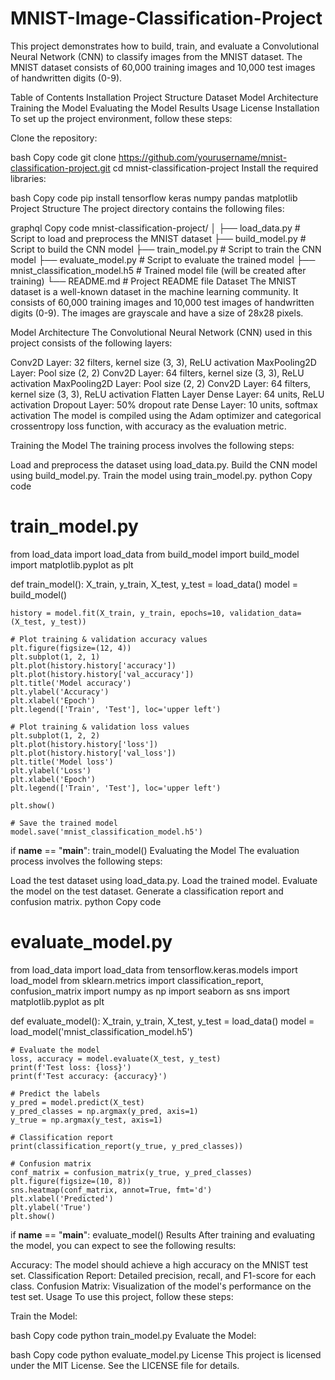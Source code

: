 # MNIST-Image-Classification-Project

This project demonstrates how to build, train, and evaluate a Convolutional Neural Network (CNN) to classify images from the MNIST dataset. The MNIST dataset consists of 60,000 training images and 10,000 test images of handwritten digits (0-9).

Table of Contents
Installation
Project Structure
Dataset
Model Architecture
Training the Model
Evaluating the Model
Results
Usage
License
Installation
To set up the project environment, follow these steps:

Clone the repository:

bash
Copy code
git clone https://github.com/yourusername/mnist-classification-project.git
cd mnist-classification-project
Install the required libraries:

bash
Copy code
pip install tensorflow keras numpy pandas matplotlib
Project Structure
The project directory contains the following files:

graphql
Copy code
mnist-classification-project/
│
├── load_data.py         # Script to load and preprocess the MNIST dataset
├── build_model.py       # Script to build the CNN model
├── train_model.py       # Script to train the CNN model
├── evaluate_model.py    # Script to evaluate the trained model
├── mnist_classification_model.h5 # Trained model file (will be created after training)
└── README.md            # Project README file
Dataset
The MNIST dataset is a well-known dataset in the machine learning community. It consists of 60,000 training images and 10,000 test images of handwritten digits (0-9). The images are grayscale and have a size of 28x28 pixels.

Model Architecture
The Convolutional Neural Network (CNN) used in this project consists of the following layers:

Conv2D Layer: 32 filters, kernel size (3, 3), ReLU activation
MaxPooling2D Layer: Pool size (2, 2)
Conv2D Layer: 64 filters, kernel size (3, 3), ReLU activation
MaxPooling2D Layer: Pool size (2, 2)
Conv2D Layer: 64 filters, kernel size (3, 3), ReLU activation
Flatten Layer
Dense Layer: 64 units, ReLU activation
Dropout Layer: 50% dropout rate
Dense Layer: 10 units, softmax activation
The model is compiled using the Adam optimizer and categorical crossentropy loss function, with accuracy as the evaluation metric.

Training the Model
The training process involves the following steps:

Load and preprocess the dataset using load_data.py.
Build the CNN model using build_model.py.
Train the model using train_model.py.
python
Copy code
# train_model.py
from load_data import load_data
from build_model import build_model
import matplotlib.pyplot as plt

def train_model():
    X_train, y_train, X_test, y_test = load_data()
    model = build_model()

    history = model.fit(X_train, y_train, epochs=10, validation_data=(X_test, y_test))

    # Plot training & validation accuracy values
    plt.figure(figsize=(12, 4))
    plt.subplot(1, 2, 1)
    plt.plot(history.history['accuracy'])
    plt.plot(history.history['val_accuracy'])
    plt.title('Model accuracy')
    plt.ylabel('Accuracy')
    plt.xlabel('Epoch')
    plt.legend(['Train', 'Test'], loc='upper left')

    # Plot training & validation loss values
    plt.subplot(1, 2, 2)
    plt.plot(history.history['loss'])
    plt.plot(history.history['val_loss'])
    plt.title('Model loss')
    plt.ylabel('Loss')
    plt.xlabel('Epoch')
    plt.legend(['Train', 'Test'], loc='upper left')

    plt.show()

    # Save the trained model
    model.save('mnist_classification_model.h5')

if __name__ == "__main__":
    train_model()
Evaluating the Model
The evaluation process involves the following steps:

Load the test dataset using load_data.py.
Load the trained model.
Evaluate the model on the test dataset.
Generate a classification report and confusion matrix.
python
Copy code
# evaluate_model.py
from load_data import load_data
from tensorflow.keras.models import load_model
from sklearn.metrics import classification_report, confusion_matrix
import numpy as np
import seaborn as sns
import matplotlib.pyplot as plt

def evaluate_model():
    X_train, y_train, X_test, y_test = load_data()
    model = load_model('mnist_classification_model.h5')

    # Evaluate the model
    loss, accuracy = model.evaluate(X_test, y_test)
    print(f'Test loss: {loss}')
    print(f'Test accuracy: {accuracy}')

    # Predict the labels
    y_pred = model.predict(X_test)
    y_pred_classes = np.argmax(y_pred, axis=1)
    y_true = np.argmax(y_test, axis=1)

    # Classification report
    print(classification_report(y_true, y_pred_classes))

    # Confusion matrix
    conf_matrix = confusion_matrix(y_true, y_pred_classes)
    plt.figure(figsize=(10, 8))
    sns.heatmap(conf_matrix, annot=True, fmt='d')
    plt.xlabel('Predicted')
    plt.ylabel('True')
    plt.show()

if __name__ == "__main__":
    evaluate_model()
Results
After training and evaluating the model, you can expect to see the following results:

Accuracy: The model should achieve a high accuracy on the MNIST test set.
Classification Report: Detailed precision, recall, and F1-score for each class.
Confusion Matrix: Visualization of the model's performance on the test set.
Usage
To use this project, follow these steps:

Train the Model:

bash
Copy code
python train_model.py
Evaluate the Model:

bash
Copy code
python evaluate_model.py
License
This project is licensed under the MIT License. See the LICENSE file for details.
